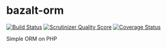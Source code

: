 bazalt-orm
==========

[![Build Status](https://travis-ci.org/esvit/bazalt-orm.png)](https://travis-ci.org/esvit/bazalt-orm) [![Scrutinizer Quality Score](https://scrutinizer-ci.com/g/esvit/bazalt-orm/badges/quality-score.png?s=a9df2abca2d06d4daa6b5eb87db25ee2441774f9)](https://scrutinizer-ci.com/g/esvit/bazalt-orm/) [![Coverage Status](https://coveralls.io/repos/esvit/bazalt-orm/badge.png?branch=master)](https://coveralls.io/r/esvit/bazalt-orm?branch=master)

Simple ORM on PHP
